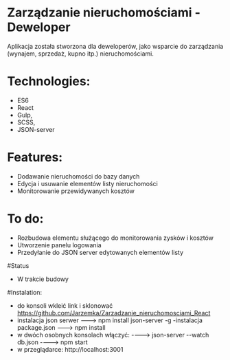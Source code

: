 ﻿# Zarządzanie nieruchomościami - Deweloper

Aplikacja została stworzona dla deweloperów, jako wsparcie do zarządzania (wynajem, sprzedaż, kupno itp.) nieruchomościami.



# Technologies: 
- ES6
- React
- Gulp,
- SCSS,
- JSON-server

# Features:

- Dodawanie nieruchomości do bazy danych
- Edycja i usuwanie elementów listy nieruchomości
- Monitorowanie przewidywanych kosztów

# To do:

- Rozbudowa elementu służącego do monitorowania zysków i kosztów
- Utworzenie panelu logowania
- Przedyłanie do JSON server edytowanych elementów listy

#Status

- W trakcie budowy 

#Instalation:

- do konsoli wkleić link i sklonować
https://github.com/Jarzemka/Zarzadzanie_nieruchomosciami_React
- instalacja json serwer ---> npm install json-server -g
-instalacja package.json ---> npm install
- w dwóch osobnych konsolach włączyć:
	----> json-server --watch db.json 
	----> npm start	
- w przeglądarce: http://localhost:3001
